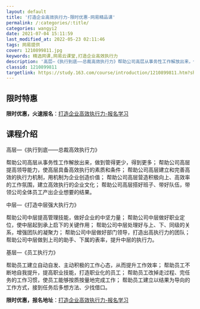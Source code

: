 ```yaml
---
layout: default
title: '打造企业高效执行力-限时优惠-网易精品课'
permalink: /:categories/:title/
categories: wangyi2
date: 2021-07-04 15:11:59
last_modified_at: 2022-05-23 02:11:46
tags: 网易提供
cover: 1210899811.jpg
keywords: 精选网课,网易云课堂,打造企业高效执行力
description: '高层—《执行到底——总裁高效执行力》帮助公司高层从事务性工作解放出来，做到管得更少，得到更多；帮助公司高层提高领导能力，'
classid: 1210899811
targetlink: https://study.163.com/course/introduction/1210899811.htm?share=1&shareId=1025206652&utm_campaign=share&utm_medium=iphoneShare&utm_source=&utm_u=1025206652
---
```


## 限时特惠

**限时优惠，火速报名**：[打造企业高效执行力-报名学习](https://study.163.com/course/introduction/1210899811.htm?share=1&shareId=1025206652&utm_campaign=share&utm_medium=iphoneShare&utm_source=&utm_u=1025206652)

## 课程介绍

高层—《执行到底——总裁高效执行力》



帮助公司高层从事务性工作解放出来，做到管得更少，得到更多； 帮助公司高层提高领导能力，使高层具备高效执行的素质和条件； 帮助公司高层建立和完善高效的执行力机制，用机制为企业创造价值； 帮助公司高层营造积极向上、高效率的工作氛围，建立高效执行的企业文化； 帮助公司高层搭好班子、带好队伍，带领公司全体员工产出企业想要的结果。 



中层—《打造中层强大执行力》 



帮助公司中层提高管理技能，做好企业的中坚力量； 帮助公司中层做好职业定位，使中层起到承上启下的关键作用； 帮助公司中层处理好与上、下、同级的关系，增强团队的凝聚力； 帮助公司中层做好部门领导，打造出高执行力的团队； 帮助公司中层做到上司的助手、下属的表率，提升中层的执行力。 



基层—《员工执行力》 



帮助员工建立自动自发、主动积极的工作心态，从而提升工作效率； 帮助员工不断地自我提升，提高职业技能，打造职业化的员工； 帮助员工改掉走过程、完任务的工作习惯，使员工能够按质按量地完成工作； 帮助员工建立以结果为导向的工作方式，接到任务后多想方法、少找借口。

**限时优惠，报名地址**：[打造企业高效执行力-报名学习](https://study.163.com/course/introduction/1210899811.htm?share=1&shareId=1025206652&utm_campaign=share&utm_medium=iphoneShare&utm_source=&utm_u=1025206652)

